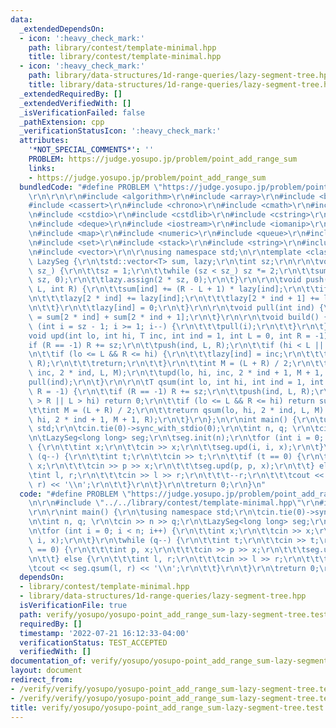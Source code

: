 ```yaml
---
data:
  _extendedDependsOn:
  - icon: ':heavy_check_mark:'
    path: library/contest/template-minimal.hpp
    title: library/contest/template-minimal.hpp
  - icon: ':heavy_check_mark:'
    path: library/data-structures/1d-range-queries/lazy-segment-tree.hpp
    title: library/data-structures/1d-range-queries/lazy-segment-tree.hpp
  _extendedRequiredBy: []
  _extendedVerifiedWith: []
  _isVerificationFailed: false
  _pathExtension: cpp
  _verificationStatusIcon: ':heavy_check_mark:'
  attributes:
    '*NOT_SPECIAL_COMMENTS*': ''
    PROBLEM: https://judge.yosupo.jp/problem/point_add_range_sum
    links:
    - https://judge.yosupo.jp/problem/point_add_range_sum
  bundledCode: "#define PROBLEM \"https://judge.yosupo.jp/problem/point_add_range_sum\"\
    \r\n\r\n\r\n#include <algorithm>\r\n#include <array>\r\n#include <bitset>\r\n\
    #include <cassert>\r\n#include <chrono>\r\n#include <cmath>\r\n#include <complex>\r\
    \n#include <cstdio>\r\n#include <cstdlib>\r\n#include <cstring>\r\n#include <ctime>\r\
    \n#include <deque>\r\n#include <iostream>\r\n#include <iomanip>\r\n#include <list>\r\
    \n#include <map>\r\n#include <numeric>\r\n#include <queue>\r\n#include <random>\r\
    \n#include <set>\r\n#include <stack>\r\n#include <string>\r\n#include <unordered_map>\r\
    \n#include <vector>\r\n\r\nusing namespace std;\n\r\ntemplate <class T> struct\
    \ LazySeg {\r\n\tstd::vector<T> sum, lazy;\r\n\tint sz;\r\n\r\n\tvoid init(int\
    \ sz_) {\r\n\t\tsz = 1;\r\n\t\twhile (sz < sz_) sz *= 2;\r\n\t\tsum.assign(2 *\
    \ sz, 0);\r\n\t\tlazy.assign(2 * sz, 0);\r\n\t}\r\n\r\n\tvoid push(int ind, int\
    \ L, int R) {\r\n\t\tsum[ind] += (R - L + 1) * lazy[ind];\r\n\t\tif (L != R) {\r\
    \n\t\t\tlazy[2 * ind] += lazy[ind];\r\n\t\t\tlazy[2 * ind + 1] += lazy[ind];\r\
    \n\t\t}\r\n\t\tlazy[ind] = 0;\r\n\t}\r\n\r\n\tvoid pull(int ind) {\r\n\t\tsum[ind]\
    \ = sum[2 * ind] + sum[2 * ind + 1];\r\n\t}\r\n\r\n\tvoid build() {\r\n\t\tfor\
    \ (int i = sz - 1; i >= 1; i--) {\r\n\t\t\tpull(i);\r\n\t\t}\r\n\t}\r\n\r\n\t\
    void upd(int lo, int hi, T inc, int ind = 1, int L = 0, int R = -1) {\r\n\t\t\
    if (R == -1) R += sz;\r\n\t\tpush(ind, L, R);\r\n\t\tif (hi < L || R < lo) return;\r\
    \n\t\tif (lo <= L && R <= hi) {\r\n\t\t\tlazy[ind] = inc;\r\n\t\t\tpush(ind, L,\
    \ R);\r\n\t\t\treturn;\r\n\t\t}\r\n\t\tint M = (L + R) / 2;\r\n\t\tupd(lo, hi,\
    \ inc, 2 * ind, L, M);\r\n\t\tupd(lo, hi, inc, 2 * ind + 1, M + 1, R);\r\n\t\t\
    pull(ind);\r\n\t}\r\n\r\n\tT qsum(int lo, int hi, int ind = 1, int L = 0, int\
    \ R = -1) {\r\n\t\tif (R == -1) R += sz;\r\n\t\tpush(ind, L, R);\r\n\t\tif (lo\
    \ > R || L > hi) return 0;\r\n\t\tif (lo <= L && R <= hi) return sum[ind];\r\n\
    \t\tint M = (L + R) / 2;\r\n\t\treturn qsum(lo, hi, 2 * ind, L, M) + qsum(lo,\
    \ hi, 2 * ind + 1, M + 1, R);\r\n\t}\r\n};\n\r\nint main() {\r\n\tusing namespace\
    \ std;\r\n\tcin.tie(0)->sync_with_stdio(0);\r\n\tint n, q; \r\n\tcin >> n >> q;\r\
    \n\tLazySeg<long long> seg;\r\n\tseg.init(n);\r\n\tfor (int i = 0; i < n; i++)\
    \ {\r\n\t\tint x;\r\n\t\tcin >> x;\r\n\t\tseg.upd(i, i, x);\r\n\t}\r\n\twhile\
    \ (q--) {\r\n\t\tint t;\r\n\t\tcin >> t;\r\n\t\tif (t == 0) {\r\n\t\t\tint p,\
    \ x;\r\n\t\t\tcin >> p >> x;\r\n\t\t\tseg.upd(p, p, x);\r\n\t\t} else {\r\n\t\t\
    \tint l, r;\r\n\t\t\tcin >> l >> r;\r\n\t\t\t--r;\r\n\t\t\tcout << seg.qsum(l,\
    \ r) << '\\n';\r\n\t\t}\r\n\t}\r\n\treturn 0;\r\n}\n"
  code: "#define PROBLEM \"https://judge.yosupo.jp/problem/point_add_range_sum\"\r\
    \n\r\n#include \"../../library/contest/template-minimal.hpp\"\r\n#include \"../../library/data-structures/1d-range-queries/lazy-segment-tree.hpp\"\
    \r\n\r\nint main() {\r\n\tusing namespace std;\r\n\tcin.tie(0)->sync_with_stdio(0);\r\
    \n\tint n, q; \r\n\tcin >> n >> q;\r\n\tLazySeg<long long> seg;\r\n\tseg.init(n);\r\
    \n\tfor (int i = 0; i < n; i++) {\r\n\t\tint x;\r\n\t\tcin >> x;\r\n\t\tseg.upd(i,\
    \ i, x);\r\n\t}\r\n\twhile (q--) {\r\n\t\tint t;\r\n\t\tcin >> t;\r\n\t\tif (t\
    \ == 0) {\r\n\t\t\tint p, x;\r\n\t\t\tcin >> p >> x;\r\n\t\t\tseg.upd(p, p, x);\r\
    \n\t\t} else {\r\n\t\t\tint l, r;\r\n\t\t\tcin >> l >> r;\r\n\t\t\t--r;\r\n\t\t\
    \tcout << seg.qsum(l, r) << '\\n';\r\n\t\t}\r\n\t}\r\n\treturn 0;\r\n}"
  dependsOn:
  - library/contest/template-minimal.hpp
  - library/data-structures/1d-range-queries/lazy-segment-tree.hpp
  isVerificationFile: true
  path: verify/yosupo/yosupo-point_add_range_sum-lazy-segment-tree.test.cpp
  requiredBy: []
  timestamp: '2022-07-21 16:12:33-04:00'
  verificationStatus: TEST_ACCEPTED
  verifiedWith: []
documentation_of: verify/yosupo/yosupo-point_add_range_sum-lazy-segment-tree.test.cpp
layout: document
redirect_from:
- /verify/verify/yosupo/yosupo-point_add_range_sum-lazy-segment-tree.test.cpp
- /verify/verify/yosupo/yosupo-point_add_range_sum-lazy-segment-tree.test.cpp.html
title: verify/yosupo/yosupo-point_add_range_sum-lazy-segment-tree.test.cpp
---
```

